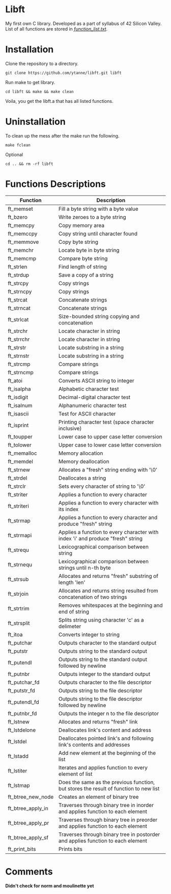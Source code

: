 # Libft

My first own C library. Developed as a part of syllabus of 42 Silicon Valley.
List of all functions are stored in [*function_list.txt*](https://github.com/ytanne/libft/blob/master/function_list.txt).

# Installation

Clone the repository to a directory.
```
git clone https://github.com/ytanne/libft.git libft
```
Run make to get library.
```
cd libft && make && make clean
```
Voila, you get the libft.a that has all listed functions. 

# Uninstallation

To clean up the mess after the make run the following.
```
make fclean 
```
Optional
```
cd .. && rm -rf libft
```

# Functions Descriptions

| Function | Description |
| -------- | ----------- |
| ft_memset | Fill a byte string with a byte value |
| ft_bzero | Write zeroes to a byte string |
| ft_memcpy | Copy memory area |
| ft_memccpy | Copy string until character found |
| ft_memmove | Copy byte string |
| ft_memchr | Locate byte in byte string |
| ft_memcmp | Compare byte string |
| ft_strlen | Find length of string |
| ft_strdup | Save a copy of a string |
| ft_strcpy | Copy strings |
| ft_strncpy | Copy strings |
| ft_strcat | Concatenate strings |
| ft_strncat | Concatenate strings |
| ft_strlcat | Size-bounded string copying and concatenation |
| ft_strchr | Locate character in string |
| ft_strrchr | Locate character in string |
| ft_strstr | Locate substring in a string |
| ft_strnstr | Locate substring in a string |
| ft_strcmp | Compare strings |
| ft_strncmp | Compare strings |
| ft_atoi | Converts ASCII string to integer |
| ft_isalpha | Alphabetic character test |
| ft_isdigit | Decimal-digital character test |
| ft_isalnum | Alphanumeric character test |
| ft_isascii | Test for ASCII character |
| ft_isprint | Printing character test (space character inclusive) |
| ft_toupper | Lower case to upper case letter conversion |
| ft_tolower | Upper case to lower case letter conversion |
| ft_memalloc | Memory allocation |
| ft_memdel | Memory deallocation |
| ft_strnew | Allocates a "fresh" string ending with '\0' |
| ft_strdel | Deallocates a string |
| ft_strclr | Sets every character of string to '\0' |
| ft_striter | Applies a function to every character |
| ft_striteri | Applies a function to every character with its index |
| ft_strmap | Applies a function to every character and produce "fresh" string |
| ft_strmapi | Applies a function to every character with index 'i' and produce "fresh" string |
| ft_strequ | Lexicographical comparison between string |
| ft_strnequ | Lexicographical comparison between strings until n-th byte |
| ft_strsub | Allocates and returns "fresh" substring of length 'len' |
| ft_strjoin | Allocates and returns string resulted from concatenation of two strings |
| ft_strtrim | Removes whitespaces at the beginning and end of string | 
| ft_strsplit | Splits string using character 'c' as a delimeter |
| ft_itoa | Converts integer to string |
| ft_putchar | Outputs character to the standard output |
| ft_putstr | Outputs string to the standard output |
| ft_putendl | Outputs string to the standard output followed by newline |
| ft_putnbr | Outputs integer to the standard output |
| ft_putchar_fd | Outputs character to the file descriptor |
| ft_putstr_fd | Outputs string to the file descriptor |
| ft_putendl_fd | Outputs string to the file descriptor followed by newline |
| ft_putnbr_fd | Outputs the integer n to the file descriptor |
| ft_lstnew | Allocates and returns "fresh" link |
| ft_lstdelone | Deallocates link's content and address |
| ft_lstdel | Deallocates pointed link's and following link's contents and addresses |
| ft_lstadd | Add new element at the beginning of the list |
| ft_lstiter | Iterates and applies function to every element of list |
| ft_lstmap | Does the same as the previous function, but stores the result of function to new list |
| ft_btree_new_node | Creates an element of binary tree |
| ft_btree_apply_in | Traverses through binary tree in inorder and applies function to each element |
| ft_btree_apply_pr | Traverses through binary tree in preorder and applies function to each element |
| ft_btree_apply_sf | Traverses through binary tree in postorder and applies function to each element |
| ft_print_bits | Prints bits |

 
# Comments
**Didn't check for norm and moulinette yet**
